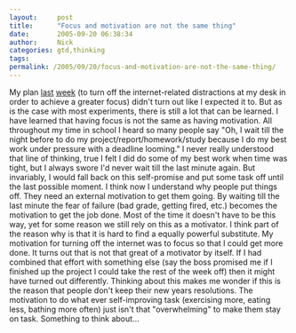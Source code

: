```yaml
---
layout:     post
title:      "Focus and motivation are not the same thing"
date:       2005-09-20 06:38:34
author:     Nick
categories: gtd,thinking
tags:  
permalink: /2005/09/20/focus-and-motivation-are-not-the-same-thing/
---
```

My plan [last](http://ironboundsoftware.com/blog/2005/09/12/a-better-way-to-focus/) [week](http://ironboundsoftware.com/blog/2005/09/14/keeping-focus/) (to turn off the internet-related distractions at my desk in order to achieve a greater focus) didn't turn out like I expected it to. But as is the case with most experiments, there is still a lot that can be learned. I have learned that having focus is not the same as having motivation. All throughout my time in school I heard so many people say "Oh, I wait till the night before to do my project/report/homework/study because I do my best work under pressure with a deadline looming." I never really understood that line of thinking, true I felt I did do some of my best work when time was tight, but I always swore I'd never wait till the last minute again. But invariably, I would fall back on this self-promise and put some task off until the last possible moment. I think now I understand why people put things off. They need an external motivation to get them going. By waiting till the last minute the fear of failure (bad grade, getting fired, etc.) becomes the motivation to get the job done. Most of the time it doesn't have to be this way, yet for some reason we still rely on this as a motivator. I think part of the reason why is that it is hard to find a equally powerful substitute. My motivation for turning off the internet was to focus so that I could get more done. It turns out that is not that great of a motivator by itself. If I had combined that effort with something else (say the boss promised me if I finished up the project I could take the rest of the week off) then it might have turned out differently. Thinking about this makes me wonder if this is the reason that people don't keep their new years resolutions. The motivation to do what ever self-improving task (exercising more, eating less, bathing more often) just isn't that "overwhelming" to make them stay on task. Something to think about...
